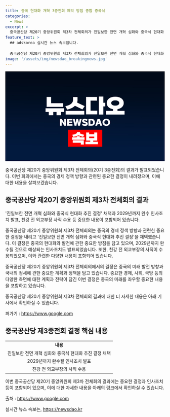 ```yaml
---
title: 중국 현대화 개혁 3중전회 폐막 방점 종합 중국식
categories:
  - News
excerpt: >
  중국공산당 제20기 중앙위원회 제3차 전체회의가 진일보한 전면 개혁 심화와 중국식 현대화 추진 결정을 채택했다. 시진핑의 경제정책 방향을 제시하며, 199명의 중앙위원과 165명의 후보 중앙위원 등이 참석한 이번 회의는 2035년까지 중국의 특색있는 사회주의 시장경제체제를 건설하고 발전시키는 것을 목표로 하며, 이를 향후 건국 80주년인 2029년까지 완수할 것을 선언했다. 개선되는 교육, 과학기술체제, 인재개발체제, 외국투자와 대외투자체제, 국가안보체계 등에 대한 내용들이 주요하게 다뤄졌으며, 후보 중앙위원들의 선출과 친강 전 외교부장의 사직 요구 수용 등의 인사조치도 발표되었다.
feature_text: >
  ## adskorea 실시간 뉴스 속보입니다.

  중국공산당 제20기 중앙위원회 제3차 전체회의가 진일보한 전면 개혁 심화와 중국식 현대화 추진 결정을 채택했다. 시진핑의 경제정책 방향을 제시하며, 199명의 중앙위원과 165명의 후보 중앙위원 등이 참석한 이번 회의는 2035년까지 중국의 특색있는 사회주의 시장경제체제를 건설하고 발전시키는 것을 목표로 하며, 이를 향후 건국 80주년인 2029년까지 완수할 것을 선언했다. 개선되는 교육, 과학기술체제, 인재개발체제, 외국투자와 대외투자체제, 국가안보체계 등에 대한 내용들이 주요하게 다뤄졌으며, 후보 중앙위원들의 선출과 친강 전 외교부장의 사직 요구 수용 등의 인사조치도 발표되었다.
image: '/assets/img/newsdao_breakingnews.jpg'
---
```


<p><img src="/assets/img/newsdao_breakingnews.jpg" alt="adskorea 속보" /></p>

<p>중국공산당 제20기 중앙위원회 제3차 전체회의(20기 3중전회)의 결과가 발표되었습니다. 이번 회의에서는 중국의 경제 정책 방향과 관련된 중요한 결정이 내려졌으며, 이에 대한 내용을 살펴보겠습니다.</p>

<h2 data-ke-size="size26">중국공산당 제20기 중앙위원회 제3차 전체회의 결과</h2>

<p data-ke-size="size16">'진일보한 전면 개혁 심화와 중국식 현대화 추진 결정' 채택과 2029년까지 완수 인사조치 발표, 친강 전 외교부장 사직 수용 등 중요한 내용이 포함되어 있습니다.</p>

<p>중국공산당 제20기 중앙위원회 제3차 전체회의는 중국의 경제 정책 방향과 관련한 중요한 결정을 내리고 '진일보한 전면 개혁 심화와 중국식 현대화 추진 결정'을 채택했습니다. 이 결정은 중국의 현대화와 발전에 관한 중요한 방침을 담고 있으며, 2029년까지 완수될 것으로 예상되는 인사조치도 발표되었습니다. 또한, 친강 전 외교부장의 사직이 수용되었으며, 이와 관련한 다양한 내용이 포함되어 있습니다.</p>

<p>중국공산당 제20기 중앙위원회 제3차 전체회의에서의 결정은 중국의 미래 발전 방향과 국내외 정세에 관한 중요한 계획과 정책을 담고 있습니다. 중요한 경제, 사회, 국방 등의 다양한 측면에 대한 계획과 전략이 담긴 이번 결정은 중국의 미래를 좌우할 중요한 내용을 포함하고 있습니다.</p>

<p>중국공산당 제20기 중앙위원회 제3차 전체회의 결과에 대한 더 자세한 내용은 아래 기사에서 확인하실 수 있습니다.</p>

<p>퍼가기 : <a href="https://www.google.com" target="_blank">https://www.google.com</a></p>

<h2 data-ke-size="size26">중국공산당 제3중전회 결정 핵심 내용</h2>

<table>
    <tr>
        <td style="text-align: center; height: 17px;"><b>내용</b></td>
    </tr>
    <tr>
        <td style="text-align: center; height: 17px;">진일보한 전면 개혁 심화와 중국식 현대화 추진 결정 채택</td>
    </tr>
    <tr>
        <td style="text-align: center; height: 17px;">2029년까지 완수될 인사조치 발표</td>
    </tr>
    <tr>
        <td style="text-align: center; height: 17px;">친강 전 외교부장의 사직 수용</td>
    </tr>
</table>

<p>이번 중국공산당 제20기 중앙위원회 제3차 전체회의 결과에는 중요한 결정과 인사조치 등이 포함되어 있으며, 이에 대한 자세한 내용을 아래의 링크에서 확인하실 수 있습니다.</p>

<p>출처 : <a href="https://www.google.com" target="_blank">https://www.google.com</a></p>
실시간 뉴스 속보는, <a href="https://newsdao.kr" rel="dofollow">https://newsdao.kr</a>


